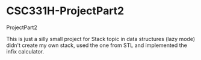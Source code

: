 # CSC331H-ProjectPart2

ProjectPart2

This is just a silly small project for Stack topic in data structures
(lazy mode) didn't create my own stack, used the one from STL and implemented the infix calculator.
